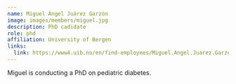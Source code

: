 ```yaml
---
name: Miguel Ángel Juárez Garzón
image: images/members/miguel.jpg
description: PhD cadidate
role: phd
affiliation: University of Bergen
links:
  link: https://www4.uib.no/en/find-employees/Miguel.Angel.Juarez.Garzon
---
```


Miguel is conducting a PhD on pediatric diabetes.
